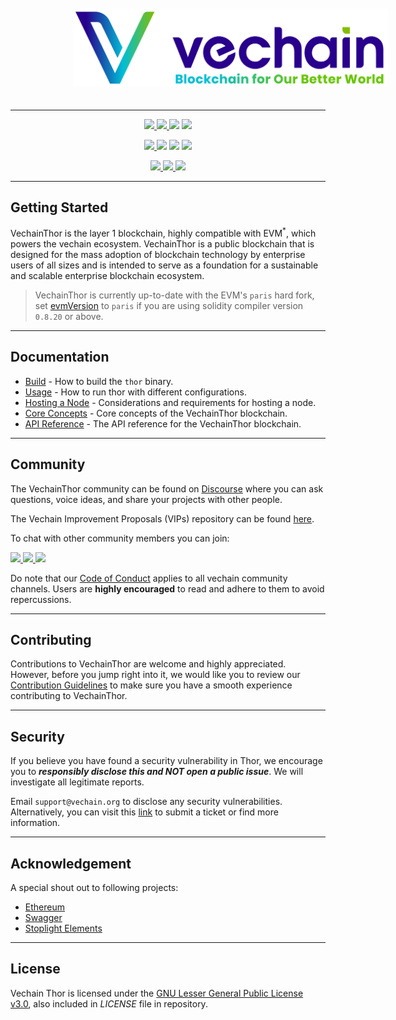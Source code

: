 <p align="center">
  <a href="https://www.vechain.org/vechainthor/">
    <picture style="padding: 80px;">
        <source srcset="docs/assets/banner-dark-mode.png"  media="(prefers-color-scheme: dark)" >
        <img src="docs/assets/banner-light-mode.png" style="padding: 20px;">
    </picture>
  </a>
</p>

---

<p align="center">
    <a href="https://golang.org" >
        <img src="https://img.shields.io/github/go-mod/go-version/vechain/thor" />
    </a>
    <a href="https://github.com/vechain/thor/blob/master/LICENSE" >
        <img src="https://img.shields.io/badge/License-LGPL%20v3-blue.svg" />
    </a>
    <img src="https://img.shields.io/github/commits-since/vechain/thor/latest" />
    <a href="https://docker.com" >
        <img src="https://badgen.net/docker/pulls/vechain/thor?icon=docker&label=pulls" />
    </a>
</p>

<p align="center">
    <a href="https://goreportcard.com/report/github.com/vechain/thor" >
        <img src="https://goreportcard.com/badge/github.com/vechain/thor" />
    </a>
    <img src="https://github.com/vechain/thor/actions/workflows/on-master-commit.yaml/badge.svg" />
    <img src="https://github.com/vechain/thor/actions/workflows/on-release.yaml/badge.svg" />
    <a href="https://codecov.io/gh/vechain/thor" >
        <img src="https://codecov.io/gh/vechain/thor/graph/badge.svg?token=NniVYY7IAD" />
    </a>
<p/>

<p align="center">
    <a href="https://discord.gg/vechain" class="icon-padding">
        <img src="https://img.shields.io/badge/Discord-5865F2?style=for-the-badge&logo=discord&logoColor=white" />
    </a>
    <a href="https://t.me/VechainDevCommunity" class="icon-padding" >
        <img src="https://img.shields.io/badge/Telegram-2CA5E0?style=for-the-badge&logo=telegram&logoColor=white" />
    </a>
    <a href="https://www.reddit.com/r/Vechain" class="icon-padding" >
        <img src="https://img.shields.io/badge/Reddit-FF4500?style=for-the-badge&logo=reddit&logoColor=white" />
    </a>
</p>

---

## Getting Started

VechainThor is the layer 1 blockchain, highly compatible with EVM<sup>*</sup>, which powers the vechain ecosystem.
VechainThor is a public blockchain that is designed for the mass adoption of blockchain technology by enterprise users
of
all sizes and is intended to serve as a foundation for a sustainable and scalable enterprise blockchain ecosystem.

> VechainThor is currently up-to-date with the EVM's `paris` hard fork,
> set [evmVersion](https://docs.soliditylang.org/en/latest/using-the-compiler.html#setting-the-evm-version-to-target)
> to `paris` if you are using solidity compiler version `0.8.20` or above.
___

## Documentation

- [Build](./docs/build.md) - How to build the `thor` binary.
- [Usage](./docs/usage.md) - How to run thor with different configurations.
- [Hosting a Node](./docs/hosting-a-node.md) - Considerations and requirements for hosting a node.
- [Core Concepts](https://docs.vechain.org/core-concepts) - Core concepts of the VechainThor blockchain.
- [API Reference](https://mainnet.vechain.org) - The API reference for the VechainThor blockchain.

---

## Community

The VechainThor community can be found on [Discourse](https://vechain.discourse.group/) where you can ask questions,
voice ideas, and share your projects with other people.

The Vechain Improvement Proposals (VIPs) repository can be found [here](https://github.com/vechain/VIPs).

To chat with other community members you can join:

<p>
    <a href="https://discord.gg/vechain" class="icon-padding">
        <img src="https://img.shields.io/badge/Discord-5865F2?style=for-the-badge&logo=discord&logoColor=white" />
    </a>
    <a href="https://t.me/VechainDevCommunity" class="icon-padding" >
        <img src="https://img.shields.io/badge/Telegram-2CA5E0?style=for-the-badge&logo=telegram&logoColor=white" />
    </a>
    <a href="https://www.reddit.com/r/Vechain" class="icon-padding" >
        <img src="https://img.shields.io/badge/Reddit-FF4500?style=for-the-badge&logo=reddit&logoColor=white" />
    </a>
</p>

Do note that our [Code of Conduct](./docs/CODE_OF_CONDUCT.md) applies to all vechain community channels. Users are
**highly encouraged** to read and adhere to them to avoid repercussions.

---

## Contributing

Contributions to VechainThor are welcome and highly appreciated. However, before you jump right into it, we would like
you to review our [Contribution Guidelines](./docs/CONTRIBUTING.md) to make sure you have a smooth experience
contributing to VechainThor.

---

## Security

If you believe you have found a security vulnerability in Thor, we encourage you to **_responsibly disclose this and NOT
open a public issue_**. We will investigate all legitimate reports.

Email `support@vechain.org` to disclose any security vulnerabilities. Alternatively, you can visit
this [link](https://support.vechain.org/support/home) to submit a ticket or find more information.

---

## Acknowledgement

A special shout out to following projects:

* [Ethereum](https://github.com/ethereum)
* [Swagger](https://github.com/swagger-api)
* [Stoplight Elements](https://github.com/stoplightio/elements)

---

## License

Vechain Thor is licensed under the [GNU Lesser General Public License v3.0](https://www.gnu.org/licenses/lgpl-3.0.html),
also included in *LICENSE* file in repository.

